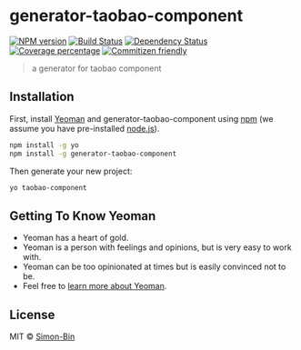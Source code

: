 # generator-taobao-component

[![NPM version][npm-image]][npm-url]
[![Build Status][gitactions-image]][gitactions-url]
[![Dependency Status][daviddm-image]][daviddm-url]
[![Coverage percentage][coveralls-image]][coveralls-url]
[![Commitizen friendly](https://img.shields.io/badge/commitizen-friendly-brightgreen.svg)](http://commitizen.github.io/cz-cli/)

> a generator for taobao component

## Installation

First, install [Yeoman](http://yeoman.io) and generator-taobao-component using [npm](https://www.npmjs.com/) (we assume you have pre-installed [node.js](https://nodejs.org/)).

```bash
npm install -g yo
npm install -g generator-taobao-component
```

Then generate your new project:

```bash
yo taobao-component
```

## Getting To Know Yeoman

- Yeoman has a heart of gold.
- Yeoman is a person with feelings and opinions, but is very easy to work with.
- Yeoman can be too opinionated at times but is easily convinced not to be.
- Feel free to [learn more about Yeoman](http://yeoman.io/).

## License

MIT © [Simon-Bin]()

[npm-image]: https://badge.fury.io/js/generator-taobao-component.svg
[npm-url]: https://npmjs.org/package/generator-taobao-component
[gitactions-image]: https://github.com/Simon-Bin/generator-taobao-component/workflows/Node.js%20Package/badge.svg
[gitactions-url]: https://travis-ci.com/Simon-Bin/generator-taobao-component
[daviddm-image]: https://david-dm.org/Simon-Bin/generator-taobao-component.svg?theme=shields.io
[daviddm-url]: https://david-dm.org/Simon-Bin/generator-taobao-component
[coveralls-image]: https://coveralls.io/repos/Simon-Bin/generator-taobao-component/badge.svg
[coveralls-url]: https://coveralls.io/r/Simon-Bin/generator-taobao-component
